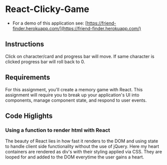 # React-Clicky-Game

* For a demo of this application see: [https://friend-finder.herokuapp.com/](https://friend-finder.herokuapp.com/)


## Instructions
Click on character/card and progress bar will move. If same character is clicked progress bar will roll back to 0.



## Requirements
For this assignment, you'll create a memory game with React. This assignment will require you to break up your application's UI into components, manage component state, and respond to user events.

## Code Higlights

### Using a function to render html with React
The beauty of React lies in how fast it renders to the DOM and using state to handle client side functionality without the use of jQuery. Here my heart containers are rendered as div's with their styling applied via CSS. They are looped for and added to the DOM everytime the user gains a heart.




